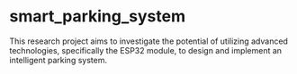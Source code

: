 # smart_parking_system
This research project aims to investigate the potential of utilizing advanced technologies, specifically the ESP32 module, to design and implement an intelligent parking system.
